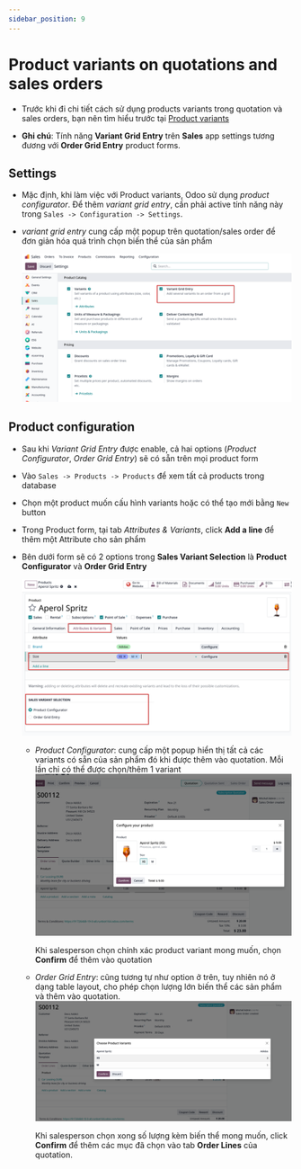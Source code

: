```yaml
---
sidebar_position: 9
---
```


# Product variants on quotations and sales orders

- Trước khi đi chi tiết cách sử dụng products variants trong quotation và sales orders, bạn nên tìm hiểu trước tại
  [Product variants](../Product%20and%20prices/Manage%20your%20products/import-products.md)

- **Ghi chú**: Tính năng **Variant Grid Entry** trên **Sales** app settings tương đương với **Order Grid Entry** product forms.

## Settings

- Mặc định, khi làm việc với Product variants, Odoo sử dụng _product configurator_. Để thêm _variant grid entry_, cần phải active tính năng
  này trong `Sales -> Configuration -> Settings`.
- _variant grid entry_ cung cấp một popup trên quotation/sales order để đơn giản hóa quá trình chọn biến thể của sản phẩm

  ![variant grid entry](../img/sales_variant_grid_entry.png)

## Product configuration

- Sau khi _Variant Grid Entry_ được enable, cả hai options (_Product Configurator_, _Order Grid Entry_) sẽ có sẵn trên mọi product form

- Vào `Sales -> Products -> Products` để xem tất cả products trong database

- Chọn một product muốn cấu hình variants hoặc có thể tạo mới bằng `New` button

- Trong Product form, tại tab _Attributes & Variants_, click **Add a line** để thêm một Attribute cho sản phẩm

- Bên dưới form sẽ có 2 options trong **Sales Variant Selection** là **Product Configurator** và **Order Grid Entry**

  ![sales product variants](../img/sales_product_variants.png)
  - _Product Configurator_: cung cấp một popup hiển thị tất cả các variants có sẵn của sản phẩm đó khi được thêm vào quotation.
    Mỗi lần chỉ có thể được chọn/thêm 1 variant
    ![product configurator](../img/sales_product_configurator.png)

    Khi salesperson chọn chính xác product variant mong muốn, chọn **Confirm** để thêm vào quotation

  - _Order Grid Entry_: cũng tương tự như option ở trên, tuy nhiên nó ở dạng table layout, cho phép chọn lượng lớn biến thể các sản phẩm và thêm vào quotation.
    ![order grid entry](../img/sales_order_grid_entry.png)

    Khi salesperson chọn xong số lượng kèm biến thể mong muốn, click **Confirm** để thêm các mục đã chọn vào tab **Order Lines** của quotation.
